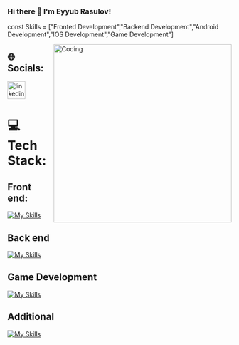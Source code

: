 ### Hi there 👋 I'm Eyyub Rasulov!

const Skills = ["Fronted Development","Backend Development","Android  Development","IOS Development","Game Development"]



<img src="https://cdn.dribbble.com/users/1162077/screenshots/3848914/programmer.gif" align="right" alt="Coding" width="400" />


## 🌐 Socials:
[<img src='https://cdn.jsdelivr.net/npm/simple-icons@3.0.1/icons/linkedin.svg' alt='linkedin' height='40'>](https://www.linkedin.com/in/eyyub-rasulov-aa4288191/)  


# 💻 Tech Stack:

## Front end:
[![My Skills](https://skillicons.dev/icons?i=html,css,sass,javascript,react&theme=dark)](https://skillicons.dev) <br/>
## Back end
[![My Skills](https://skillicons.dev/icons?i=cs,dotnet)](https://skillicons.dev) <br/>
## Game Development
[![My Skills](https://skillicons.dev/icons?i=unity&theme=dark)](https://skillicons.dev) <br/>

## Additional
[![My Skills](https://skillicons.dev/icons?i=git,blender,cloudflare,figma,mongodb,firebase&theme=dark,netlify&theme=dark)](https://skillicons.dev)
